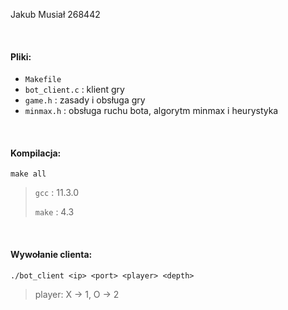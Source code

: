 Jakub Musiał 268442

<br />

#### Pliki:

* `Makefile`
* `bot_client.c` : klient gry
* `game.h` : zasady i obsługa gry
* `minmax.h` : obsługa ruchu bota, algorytm minmax i heurystyka

<br />

#### Kompilacja:

```
make all
```

> `gcc` : 11.3.0
> 
> `make` : 4.3

<br />

#### Wywołanie clienta:

```
./bot_client <ip> <port> <player> <depth>
```

> player: X -> 1, O -> 2

